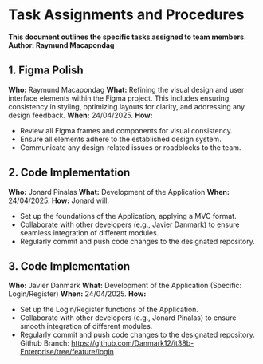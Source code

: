 # Task Assignments and Procedures
**This document outlines the specific tasks assigned to team members.**
**Author: Raymund Macapondag**

## 1. Figma Polish
**Who:** Raymund Macapondag
**What:** Refining the visual design and user interface elements within the Figma project. This includes ensuring consistency in styling, optimizing layouts for clarity, and addressing any design feedback.
**When:** 24/04/2025.
**How:**
- Review all Figma frames and components for visual consistency.
- Ensure all elements adhere to the established design system.
- Communicate any design-related issues or roadblocks to the team.

## 2. Code Implementation
**Who:** Jonard Pinalas
**What:** Development of the Application
**When:** 24/04/2025.
**How:** Jonard will:
- Set up the foundations of the Application, applying a MVC format.
- Collaborate with other developers (e.g., Javier Danmark) to ensure seamless integration of different modules.
- Regularly commit and push code changes to the designated repository.

## 3. Code Implementation
**Who:** Javier Danmark
**What:** Development of the Application (Specific: Login/Register)
**When:** 24/04/2025.
**How:**
- Set up the Login/Register functions of the Application.
- Collaborate with other developers (e.g., Jonard Pinalas) to ensure smooth integration of different modules.
- Regularly commit and push code changes to the designated repository.
Github Branch: https://github.com/Danmark12/it38b-Enterprise/tree/feature/login